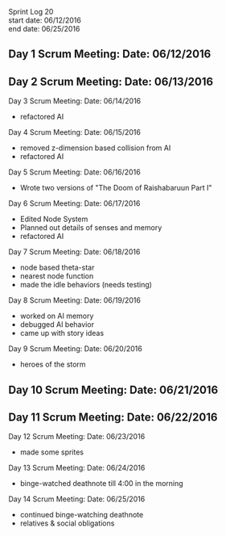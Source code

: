 Sprint Log 20 <br>
start date: 06/12/2016 <br>
end date: 06/25/2016 <br>

Day 1 Scrum Meeting:
Date: 06/12/2016
 - 

Day 2 Scrum Meeting:
Date: 06/13/2016
 - 

Day 3 Scrum Meeting:
Date: 06/14/2016
 - refactored AI

Day 4 Scrum Meeting:
Date: 06/15/2016
 - removed z-dimension based collision from AI
 - refactored AI

Day 5 Scrum Meeting:
Date: 06/16/2016
 - Wrote two versions of "The Doom of Raishabaruun Part I"

Day 6 Scrum Meeting:
Date: 06/17/2016
 - Edited Node System
 - Planned out details of senses and memory
 - refactored AI

Day 7 Scrum Meeting:
Date: 06/18/2016
 - node based theta-star
 - nearest node function
 - made the idle behaviors (needs testing)

Day 8 Scrum Meeting:
Date: 06/19/2016
 - worked on AI memory
 - debugged AI behavior
 - came up with story ideas

Day 9 Scrum Meeting:
Date: 06/20/2016
 - heroes of the storm

Day 10 Scrum Meeting:
Date: 06/21/2016
 - 

Day 11 Scrum Meeting:
Date: 06/22/2016
 - 
 
Day 12 Scrum Meeting:
Date: 06/23/2016
 - made some sprites

Day 13 Scrum Meeting:
Date: 06/24/2016
 - binge-watched deathnote till 4:00 in the morning

Day 14 Scrum Meeting:
Date: 06/25/2016
 - continued binge-watching deathnote
 - relatives & social obligations


